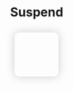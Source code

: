 # Suspend


 
  <div style="display:flex">
    <div
      v-for="i in 5"
      :key="i"
      style="width:100px;height:100px;box-shadow:0 0 20px #ccc;border-radius:10px;margin:10px" 
    ></div>
  </div> 
